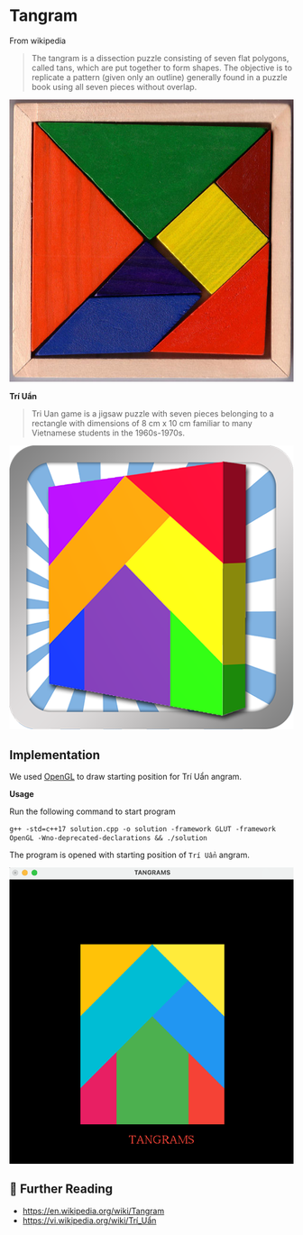 # Tangram

From wikipedia

> The tangram is a dissection puzzle consisting of seven flat polygons, called tans, which are put together to form shapes. The objective is to replicate a pattern (given only an outline) generally found in a puzzle book using all seven pieces without overlap.

![](images/Tangram_set_00.jpeg)

**Trí Uẩn**

> Tri Uan game is a jigsaw puzzle with seven pieces belonging to a rectangle with dimensions of 8 cm x 10 cm familiar to many Vietnamese students in the 1960s-1970s.

<img src="images/triuan.png"/>

## Implementation 

We used [OpenGL](https://www.opengl.org/) to draw starting position for Trí Uẩn angram.

**Usage**

Run the following command to start program

```
g++ -std=c++17 solution.cpp -o solution -framework GLUT -framework OpenGL -Wno-deprecated-declarations && ./solution
```

The program is opened with starting position of `Trí Uẩn` angram.

![](images/triuan_program.png)

## 🔗 Further Reading

* https://en.wikipedia.org/wiki/Tangram
* https://vi.wikipedia.org/wiki/Trí_Uẩn